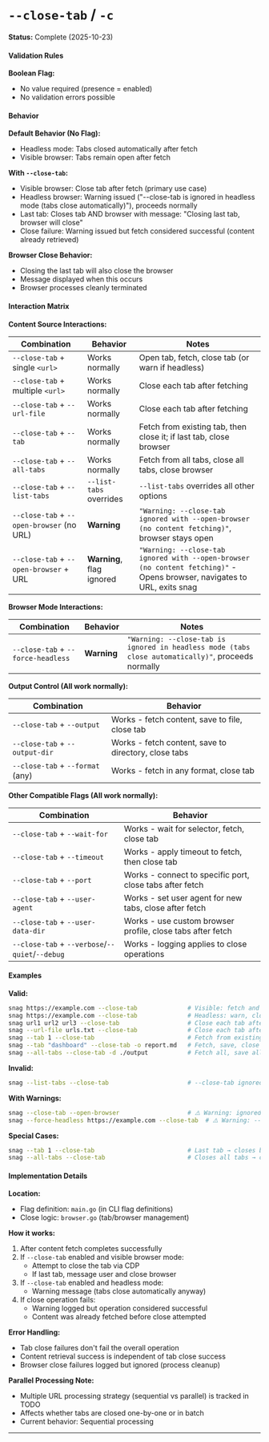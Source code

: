 # `--close-tab` / `-c`

**Status:** Complete (2025-10-23)

#### Validation Rules

**Boolean Flag:**

- No value required (presence = enabled)
- No validation errors possible

#### Behavior

**Default Behavior (No Flag):**

- Headless mode: Tabs closed automatically after fetch
- Visible browser: Tabs remain open after fetch

**With `--close-tab`:**

- Visible browser: Close tab after fetch (primary use case)
- Headless browser: Warning issued ("--close-tab is ignored in headless mode (tabs close automatically)"), proceeds normally
- Last tab: Closes tab AND browser with message: "Closing last tab, browser will close"
- Close failure: Warning issued but fetch considered successful (content already retrieved)

**Browser Close Behavior:**

- Closing the last tab will also close the browser
- Message displayed when this occurs
- Browser processes cleanly terminated

#### Interaction Matrix

**Content Source Interactions:**

| Combination                               | Behavior                  | Notes                                                                                                                    |
| ----------------------------------------- | ------------------------- | ------------------------------------------------------------------------------------------------------------------------ |
| `--close-tab` + single `<url>`            | Works normally            | Open tab, fetch, close tab (or warn if headless)                                                                         |
| `--close-tab` + multiple `<url>`          | Works normally            | Close each tab after fetching                                                                                            |
| `--close-tab` + `--url-file`              | Works normally            | Close each tab after fetching                                                                                            |
| `--close-tab` + `--tab`                   | Works normally            | Fetch from existing tab, then close it; if last tab, close browser                                                       |
| `--close-tab` + `--all-tabs`              | Works normally            | Fetch from all tabs, close all tabs, close browser                                                                       |
| `--close-tab` + `--list-tabs`             | `--list-tabs` overrides   | `--list-tabs` overrides all other options                                                                                |
| `--close-tab` + `--open-browser` (no URL) | **Warning**               | `"Warning: --close-tab ignored with --open-browser (no content fetching)"`, browser stays open                           |
| `--close-tab` + `--open-browser` + URL    | **Warning**, flag ignored | `"Warning: --close-tab ignored with --open-browser (no content fetching)"` - Opens browser, navigates to URL, exits snag |

**Browser Mode Interactions:**

| Combination                        | Behavior    | Notes                                                                                              |
| ---------------------------------- | ----------- | -------------------------------------------------------------------------------------------------- |
| `--close-tab` + `--force-headless` | **Warning** | `"Warning: --close-tab is ignored in headless mode (tabs close automatically)"`, proceeds normally |

**Output Control (All work normally):**

| Combination                      | Behavior                                             |
| -------------------------------- | ---------------------------------------------------- |
| `--close-tab` + `--output`       | Works - fetch content, save to file, close tab       |
| `--close-tab` + `--output-dir`   | Works - fetch content, save to directory, close tabs |
| `--close-tab` + `--format` (any) | Works - fetch in any format, close tab               |

**Other Compatible Flags (All work normally):**

| Combination                                     | Behavior                                                   |
| ----------------------------------------------- | ---------------------------------------------------------- |
| `--close-tab` + `--wait-for`                    | Works - wait for selector, fetch, close tab                |
| `--close-tab` + `--timeout`                     | Works - apply timeout to fetch, then close tab             |
| `--close-tab` + `--port`                        | Works - connect to specific port, close tabs after fetch   |
| `--close-tab` + `--user-agent`                  | Works - set user agent for new tabs, close after fetch     |
| `--close-tab` + `--user-data-dir`               | Works - use custom browser profile, close tabs after fetch |
| `--close-tab` + `--verbose`/`--quiet`/`--debug` | Works - logging applies to close operations                |

#### Examples

**Valid:**

```bash
snag https://example.com --close-tab              # Visible: fetch and close tab
snag https://example.com --close-tab              # Headless: warn, close anyway
snag url1 url2 url3 --close-tab                   # Close each tab after fetch
snag --url-file urls.txt --close-tab              # Close each tab after fetch
snag --tab 1 --close-tab                          # Fetch from existing tab, close it
snag --tab "dashboard" --close-tab -o report.md   # Fetch, save, close tab
snag --all-tabs --close-tab -d ./output           # Fetch all, save all, close all, close browser
```

**Invalid:**

```bash
snag --list-tabs --close-tab                      # --close-tab ignored, lists tabs from existing browser
```

**With Warnings:**

```bash
snag --close-tab --open-browser                   # ⚠️ Warning: ignored (no content fetching)
snag --force-headless https://example.com --close-tab  # ⚠️ Warning: --close-tab is ignored in headless mode (tabs close automatically)
```

**Special Cases:**

```bash
snag --tab 1 --close-tab                          # Last tab → closes browser too
snag --all-tabs --close-tab                       # Closes all tabs → closes browser
```

#### Implementation Details

**Location:**

- Flag definition: `main.go` (in CLI flag definitions)
- Close logic: `browser.go` (tab/browser management)

**How it works:**

1. After content fetch completes successfully
2. If `--close-tab` enabled and visible browser mode:
   - Attempt to close the tab via CDP
   - If last tab, message user and close browser
3. If `--close-tab` enabled and headless mode:
   - Warning message (tabs close automatically anyway)
4. If close operation fails:
   - Warning logged but operation considered successful
   - Content was already fetched before close attempted

**Error Handling:**

- Tab close failures don't fail the overall operation
- Content retrieval success is independent of tab close success
- Browser close failures logged but ignored (process cleanup)

**Parallel Processing Note:**

- Multiple URL processing strategy (sequential vs parallel) is tracked in TODO
- Affects whether tabs are closed one-by-one or in batch
- Current behavior: Sequential processing

---
